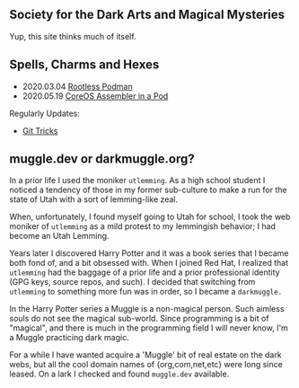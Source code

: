 ## Society for the Dark Arts and Magical Mysteries

Yup, this site thinks much of itself.

## Spells, Charms and Hexes

- 2020.03.04 [Rootless Podman](guide_podman.md)
- 2020.05.19 [CoreOS Assembler in a Pod](guide_cosa.md)

Regularly Updates:
- [Git Tricks](git_tricks.md)

## muggle.dev or darkmuggle.org?

In a prior life I used the moniker `utlemming`. As a high school student
I noticed a tendency of those in my former sub-culture to make a run for the
state of Utah with a sort of lemming-like zeal.

When, unfortunately, I found myself going to Utah for school, I took the web
moniker of `utlemming` as a mild protest to my lemmingish behavior; I had become
an Utah Lemming.

Years later I discovered Harry Potter and it was a book series that I became
both fond of, and a bit obsessed with. When I joined Red Hat, I realized
that `utlemming` had the baggage of a prior life and a prior professional
identity (GPG keys, source repos, and such). I decided that switching
from `utlemming` to something more fun was in order, so I became a `darkmuggle.`

In the Harry Potter series a Muggle is a non-magical person. Such aimless souls
do not see the magical sub-world. Since programming is a bit of "magical", and there
is much in the programming field I will never know, I'm a Muggle practicing dark
magic.

For a while I have wanted acquire a 'Muggle' bit of real estate on the dark webs,
but all the cool domain names of {org,com,net,etc} were long since leased.
On a lark I checked and found `muggle.dev` available.
